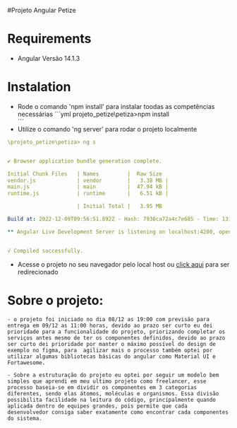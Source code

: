 #Projeto Angular Petize

# Requirements
- Angular Versão 14.1.3


# Instalation
- Rode o comando 'npm install' para instalar toodas as competências necessárias
´´´yml
projeto_petize\petiza>npm install   
´´´
- Utilize o comando 'ng server' para rodar o projeto localmente
```yml
\projeto_petize\petiza> ng s


✔ Browser application bundle generation complete.

Initial Chunk Files   | Names         |  Raw Size
vendor.js             | vendor        |   3.38 MB | 
main.js               | main          |  47.94 kB |
runtime.js            | runtime       |   6.51 kB |

                      | Initial Total |   3.95 MB

Build at: 2022-12-09T09:56:51.892Z - Hash: 7930ca72a4c7e685 - Time: 13187ms

** Angular Live Development Server is listening on localhost:4200, open your browser on http://localhost:4200/ **


√ Compiled successfully.

```

- Acesse o projeto no seu navegador pelo local host ou [click aqui](http://localhost:4200/) para ser redirecionado 



# Sobre o projeto:

    - o projeto foi iniciado no dia 08/12 as 19:00 com previsão para entrega em 09/12 as 11:00 horas, devido ao prazo ser curto eu dei prioridade para a funcionalidade do projeto, priorizando completar os serviços antes mesmo de ter os componentes definidos, devido ao prazo ser curto dei prioridade por manter o máximo possível do design de exemplo no figma, para  agilizar mais o processo também optei por  utilizar algumas bibliotecas básicas do angular como Material UI e Fortawesome. 

    - Sobre a estruturação do projeto eu optei por seguir um modelo bem simples que aprendi em meu ultimo projeto como freelancer, esse processo baseia-se em dividir os componentes em 3 categorias diferentes, sendo elas átomos, moléculas e organismos. Essa divisão possibilita facilidade na leitura do código, principalmente quando aplicada dentro de equipes grandes, pois permite que cada desenvolvedor consiga saber exatamente como encontrar cada componentes do sistema. 